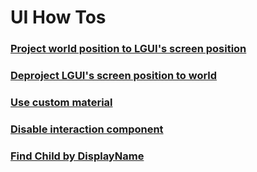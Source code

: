 # UI How Tos

<h3><a href="ProjectWorldToScreen/index.md">Project world position to LGUI's screen position</a></h3>

<h3><a href="DeprojectScreenToWorld/index.md">Deproject LGUI's screen position to world</a></h3>

<h3><a href="CustomMaterial/index.md">Use custom material</a></h3>

<h3><a href="DisableInteractionComponent/index.md">Disable interaction component</a></h3>

<h3><a href="FindChildByDisplayName/index.md">Find Child by DisplayName</a></h3>

<!-- <h3><a href="AdaptDifferentResolution/index.md">Adapt to different screen resolution</a></h3>

<h3><a href="FitSizeToContent/index.md">Making UI elements fit the size of their content</a></h3>

<h3><a href="LGUIDrawableEventAsCallback/index.md">LGUIDrawableEvent as callback parameter in blueprint</a></h3> -->